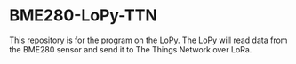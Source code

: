 # BME280-LoPy-TTN
This repository is for the program on the LoPy. The LoPy will read data from the BME280 sensor and send it to The Things Network over LoRa.
